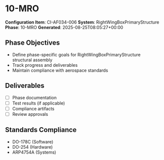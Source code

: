 # 10-MRO

**Configuration Item**: CI-AF034-006
**System**: RightWingBoxPrimaryStructure
**Phase**: 10-MRO
**Generated**: 2025-08-25T08:05:27+00:00

## Phase Objectives
- Define phase-specific goals for RightWingBoxPrimaryStructure structural assembly
- Track progress and deliverables
- Maintain compliance with aerospace standards

## Deliverables
- [ ] Phase documentation
- [ ] Test results (if applicable)
- [ ] Compliance artifacts
- [ ] Review approvals

## Standards Compliance
- DO-178C (Software)
- DO-254 (Hardware)
- ARP4754A (Systems)


